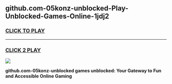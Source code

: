 
## github.com-05konz-unblocked-Play-Unblocked-Games-Online-1jdj2
<h3>
<a href="https://premium76.site?title=github.com-05konz-unblocked&ref=25A">CLICK TO PLAY</a></h3>
<hr>

<h3>
<a href="https://premium76.site?title=github.com-05konz-unblocked&ref=25A">CLICK 2 PLAY</a>
  
</h3>

<a href="https://premium76.site?title=github.com-05konz-unblocked&ref=25A"><img src="https://clearcache.store/games.png"></a>


**github.com-05konz-unblocked games unblocked: Your Gateway to Fun and Accessible Online Gaming**
